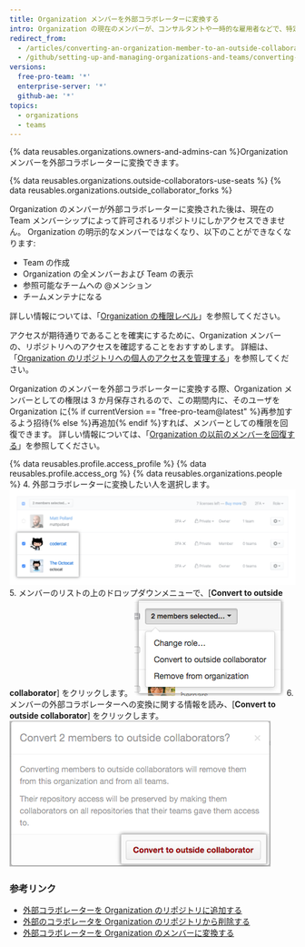 ```yaml
---
title: Organization メンバーを外部コラボレーターに変換する
intro: Organization の現在のメンバーが、コンサルタントや一時的な雇用者などで、特定のリポジトリへのアクセスのみが必要な場合は、そのメンバーを「外部コラボレーター」に変換できます。
redirect_from:
  - /articles/converting-an-organization-member-to-an-outside-collaborator
  - /github/setting-up-and-managing-organizations-and-teams/converting-an-organization-member-to-an-outside-collaborator
versions:
  free-pro-team: '*'
  enterprise-server: '*'
  github-ae: '*'
topics:
  - organizations
  - teams
---
```

{% data reusables.organizations.owners-and-admins-can %}Organization メンバーを外部コラボレーターに変換できます。

{% data reusables.organizations.outside-collaborators-use-seats %} {% data reusables.organizations.outside_collaborator_forks %}

Organization のメンバーが外部コラボレーターに変換された後は、現在の Team メンバーシップによって許可されるリポジトリにしかアクセスできません。 Organization の明示的なメンバーではなくなり、以下のことができなくなります:

- Team の作成
- Organization の全メンバーおよび Team の表示
- 参照可能なチームへの @メンション
- チームメンテナになる

詳しい情報については、「[Organization の権限レベル](/github/setting-up-and-managing-organizations-and-teams/permission-levels-for-an-organization)」を参照してください。

アクセスが期待通りであることを確実にするために、Organization メンバーの、リポジトリへのアクセスを確認することをおすすめします。 詳細は、「[Organization のリポジトリへの個人のアクセスを管理する](/articles/managing-an-individual-s-access-to-an-organization-repository)」を参照してください。

Organization のメンバーを外部コラボレーターに変換する際、Organization メンバーとしての権限は 3 か月保存されるので、この期間内に、そのユーザを Organization に{% if currentVersion == "free-pro-team@latest" %}再参加するよう招待{% else %}再追加{% endif %}すれば、メンバーとしての権限を回復できます。 詳しい情報については、「[Organization の以前のメンバーを回復する](/articles/reinstating-a-former-member-of-your-organization)」を参照してください。

{% data reusables.profile.access_profile %}
{% data reusables.profile.access_org %}
{% data reusables.organizations.people %}
4. 外部コラボレーターに変換したい人を選択します。 ![2 人のメンバーを選択した状態のメンバーリスト](/assets/images/help/teams/list-of-members-selected-bulk.png)
5. メンバーのリストの上のドロップダウンメニューで、[**Convert to outside collaborator**] をクリックします。 ![メンバーを外部コラボレーターに変換するオプションのあるドロップダウンメニュー](/assets/images/help/teams/user-bulk-management-options.png)
6. メンバーの外部コラボレーターへの変換に関する情報を読み、[**Convert to outside collaborator**] をクリックします。 ![外部コラボレーターの権限に関する情報および [Convert to outside collaborator] ボタン](/assets/images/help/teams/confirm-outside-collaborator-bulk.png)

### 参考リンク

- [外部コラボレーターを Organization のリポジトリに追加する](/articles/adding-outside-collaborators-to-repositories-in-your-organization)
- [外部のコラボレータを Organization のリポジトリから削除する](/articles/removing-an-outside-collaborator-from-an-organization-repository)
- [外部コラボレーターを Organization のメンバーに変換する](/articles/converting-an-outside-collaborator-to-an-organization-member)
